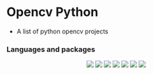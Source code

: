 # Opencv Python
* A list of python opencv projects

### Languages and packages
<p align="center">
<img src="https://img.shields.io/static/v1?label=language&message=python&color=green"/>
<img src="https://img.shields.io/static/v1?label=package&message=opencv&color=yellow"/>
<img src="https://img.shields.io/static/v1?label=package&message=numpy&color=blueviolet"/>
<img src="https://img.shields.io/static/v1?label=package&message=pandas&color=9cf"/>
<img src="https://img.shields.io/static/v1?label=package&message=matplotlib&color=success"/>
<img src="https://img.shields.io/static/v1?label=editor&message=jupyter-notebook&color=brightgreen"/>
<img src="https://img.shields.io/static/v1?label=package&message=dlib-notebook&color=green"/>
</p>

